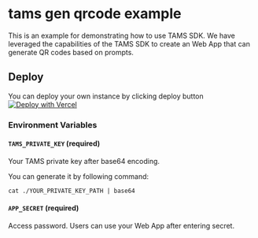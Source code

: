 # tams gen qrcode example

This is an example for demonstrating how to use TAMS SDK. We have leveraged the capabilities of the TAMS SDK to create an Web App that can generate QR codes based on prompts.

## Deploy

You can deploy your own instance by clicking deploy button [![Deploy with Vercel](https://vercel.com/button)](https://vercel.com/new/clone?repository-url=https%3A%2F%2Fgithub.com%2FTensor-Art%2Ftams-gen-qrcode-example&env=TAMS_PRIVATE_KEY,APP_SECRET)

### Environment Variables

#### `TAMS_PRIVATE_KEY` (required)

Your TAMS private key after base64 encoding.

You can generate it by following command:

```
cat ./YOUR_PRIVATE_KEY_PATH | base64
```

#### `APP_SECRET` (required)

Access password. Users can use your Web App after entering secret.

